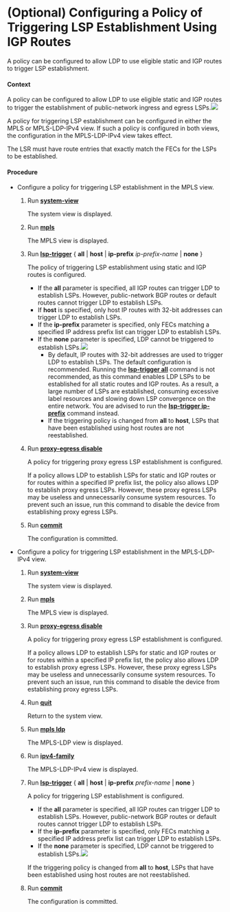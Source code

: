(Optional) Configuring a Policy of Triggering LSP Establishment Using IGP Routes
================================================================================

A policy can be configured to allow LDP to use eligible static and IGP routes to trigger LSP establishment.

#### Context

A policy can be configured to allow LDP to use eligible static and IGP routes to trigger the establishment of public-network ingress and egress LSPs.![](../../../../public_sys-resources/note_3.0-en-us.png) 

A policy for triggering LSP establishment can be configured in either the MPLS or MPLS-LDP-IPv4 view. If such a policy is configured in both views, the configuration in the MPLS-LDP-IPv4 view takes effect.

The LSR must have route entries that exactly match the FECs for the LSPs to be established.




#### Procedure

* Configure a policy for triggering LSP establishment in the MPLS view.
  1. Run [**system-view**](cmdqueryname=system-view)
     
     
     
     The system view is displayed.
  2. Run [**mpls**](cmdqueryname=mpls)
     
     
     
     The MPLS view is displayed.
  3. Run [**lsp-trigger**](cmdqueryname=lsp-trigger+all+host+ip-prefix+none) { **all** | **host** | **ip-prefix** *ip-prefix-name* | **none** }
     
     
     
     The policy of triggering LSP establishment using static and IGP routes is configured.
     
     
     
     + If the **all** parameter is specified, all IGP routes can trigger LDP to establish LSPs. However, public-network BGP routes or default routes cannot trigger LDP to establish LSPs.
     + If **host** is specified, only host IP routes with 32-bit addresses can trigger LDP to establish LSPs.
     + If the **ip-prefix** parameter is specified, only FECs matching a specified IP address prefix list can trigger LDP to establish LSPs.
     + If the **none** parameter is specified, LDP cannot be triggered to establish LSPs.![](../../../../public_sys-resources/note_3.0-en-us.png) 
       - By default, IP routes with 32-bit addresses are used to trigger LDP to establish LSPs. The default configuration is recommended. Running the [**lsp-trigger all**](cmdqueryname=lsp-trigger+all) command is not recommended, as this command enables LDP LSPs to be established for all static routes and IGP routes. As a result, a large number of LSPs are established, consuming excessive label resources and slowing down LSP convergence on the entire network. You are advised to run the [**lsp-trigger ip-prefix**](cmdqueryname=lsp-trigger+ip-prefix) command instead.
       - If the triggering policy is changed from **all** to **host**, LSPs that have been established using host routes are not reestablished.
  4. Run [**proxy-egress disable**](cmdqueryname=proxy-egress+disable)
     
     
     
     A policy for triggering proxy egress LSP establishment is configured.
     
     
     
     If a policy allows LDP to establish LSPs for static and IGP routes or for routes within a specified IP prefix list, the policy also allows LDP to establish proxy egress LSPs. However, these proxy egress LSPs may be useless and unnecessarily consume system resources. To prevent such an issue, run this command to disable the device from establishing proxy egress LSPs.
  5. Run [**commit**](cmdqueryname=commit)
     
     
     
     The configuration is committed.
* Configure a policy for triggering LSP establishment in the MPLS-LDP-IPv4 view.
  1. Run [**system-view**](cmdqueryname=system-view)
     
     
     
     The system view is displayed.
  2. Run [**mpls**](cmdqueryname=mpls)
     
     
     
     The MPLS view is displayed.
  3. Run [**proxy-egress disable**](cmdqueryname=proxy-egress+disable)
     
     
     
     A policy for triggering proxy egress LSP establishment is configured.
     
     
     
     If a policy allows LDP to establish LSPs for static and IGP routes or for routes within a specified IP prefix list, the policy also allows LDP to establish proxy egress LSPs. However, these proxy egress LSPs may be useless and unnecessarily consume system resources. To prevent such an issue, run this command to disable the device from establishing proxy egress LSPs.
  4. Run [**quit**](cmdqueryname=quit)
     
     
     
     Return to the system view.
  5. Run [**mpls ldp**](cmdqueryname=mpls+ldp)
     
     
     
     The MPLS-LDP view is displayed.
  6. Run [**ipv4-family**](cmdqueryname=ipv4-family)
     
     
     
     The MPLS-LDP-IPv4 view is displayed.
  7. Run [**lsp-trigger**](cmdqueryname=lsp-trigger+all+host+ip-prefix+none) { **all** | **host** | **ip-prefix** *prefix-name* | **none** }
     
     
     
     A policy for triggering LSP establishment is configured.
     
     
     
     + If the **all** parameter is specified, all IGP routes can trigger LDP to establish LSPs. However, public-network BGP routes or default routes cannot trigger LDP to establish LSPs.
     + If the **ip-prefix** parameter is specified, only FECs matching a specified IP address prefix list can trigger LDP to establish LSPs.
     + If the **none** parameter is specified, LDP cannot be triggered to establish LSPs.![](../../../../public_sys-resources/note_3.0-en-us.png) 
     
     If the triggering policy is changed from **all** to **host**, LSPs that have been established using host routes are not reestablished.
  8. Run [**commit**](cmdqueryname=commit)
     
     
     
     The configuration is committed.